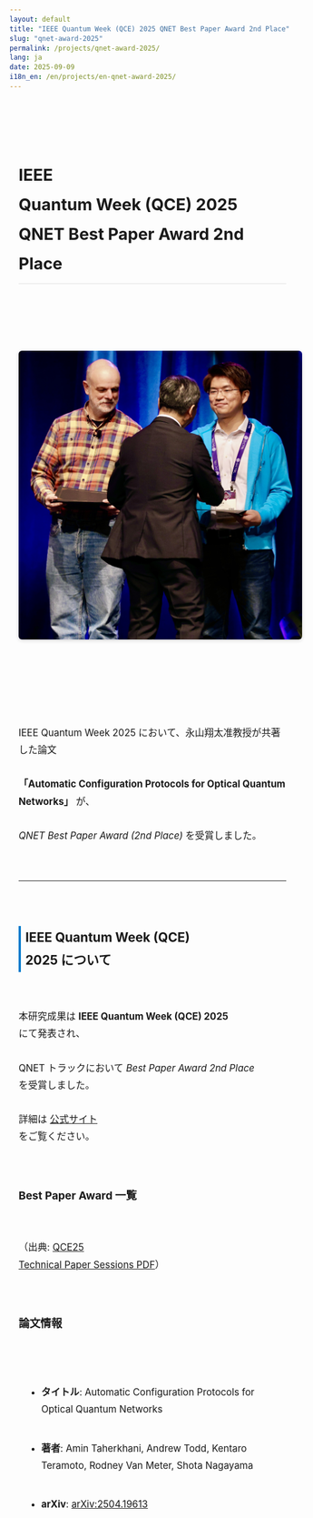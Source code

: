 ```yaml
---
layout: default
title: "IEEE Quantum Week (QCE) 2025 QNET Best Paper Award 2nd Place"
slug: "qnet-award-2025"
permalink: /projects/qnet-award-2025/
lang: ja
date: 2025-09-09
i18n_en: /en/projects/en-qnet-award-2025/
---
```


<style>
  .news-article {
    max-width: 800px;
    margin: 0 auto;
    padding: 1rem;
    line-height: 1.8;
    font-size: 1.05rem;
    white-space: pre-line;
  }
  .news-article h1 {
    font-size: 1.8rem;
    margin-top: 2rem;
    margin-bottom: 1rem;
    border-bottom: 2px solid #eee;
    padding-bottom: .5rem;
  }
  .news-article h2 {
    font-size: 1.4rem;
    margin-top: 2rem;
    margin-bottom: 1rem;
    border-left: 4px solid #007acc;
    padding-left: .5rem;
  }
  .news-article h3 {
    font-size: 1.2rem;
    margin-top: 1.5rem;
    margin-bottom: .75rem;
  }
  .news-article blockquote {
    border-left: 4px solid #007acc;
    padding-left: 1rem;
    margin: 1.5rem 0;
    color: #444;
    background: #f9f9f9;
    border-radius: 4px;
    font-style: italic;
  }
  .news-article img {
    display: block;
    margin: 1.5rem auto;
    border-radius: 8px;
    box-shadow: 0 2px 6px rgba(0,0,0,.15);
    max-width: 100%;
    height: auto;
  }
  .news-article ul {
    margin: 1rem 0 1rem 1.5rem;
    padding-left: 1rem;
  }
  .news-article li {
    margin-bottom: .5rem;
    list-style-type: disc;
  }
</style>

<div class="news-article">

# IEEE Quantum Week (QCE) 2025 QNET Best Paper Award 2nd Place

<p align="center">
  <img src="/assets/img/news/award-2ndplace.jpg" alt="受賞写真" style="max-width: 500px; height: auto; border-radius: 6px; box-shadow: 0 2px 6px rgba(0,0,0,.15);" />
</p>

IEEE Quantum Week 2025 において、永山翔太准教授が共著した論文  
**「Automatic Configuration Protocols for Optical Quantum Networks」** が、  
*QNET Best Paper Award (2nd Place)* を受賞しました。

---

## IEEE Quantum Week (QCE) 2025 について

本研究成果は **IEEE Quantum Week (QCE) 2025** にて発表され、  
QNET トラックにおいて *Best Paper Award 2nd Place* を受賞しました。  
詳細は [公式サイト](https://qce.quantum.ieee.org/2025/) をご覧ください。

### Best Paper Award 一覧
（出典: [QCE25 Technical Paper Sessions PDF](https://qce.quantum.ieee.org/2025/wp-content/uploads/sites/12/2025/09/QCE25-Technical-Paper-Sessions.pdf)）

### 論文情報
- **タイトル**: Automatic Configuration Protocols for Optical Quantum Networks  
- **著者**: Amin Taherkhani, Andrew Todd, Kentaro Teramoto, Rodney Van Meter, Shota Nagayama  
- **arXiv**: [arXiv:2504.19613](https://arxiv.org/abs/2504.19613)
</div>